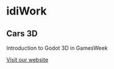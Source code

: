 # idiWork 

## Cars 3D

Introduction to Godot 3D in GamesWeek

[Visit our website](https://www.idiwork.com/)